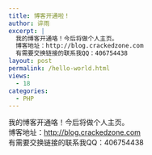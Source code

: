 ```yaml
---
title: 博客开通啦！
author: 谇雨
excerpt: |
  我的博客开通咯！今后将做个人主页。
  博客地址：http://blog.crackedzone.com
  有需要交换链接的联系我QQ：406754438
layout: post
permalink: /hello-world.html
views:
  - 18
categories:
  - PHP
---
```

我的博客开通咯！今后将做个人主页。  
博客地址：<http://blog.crackedzone.com>  
有需要交换链接的联系我QQ：406754438